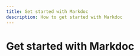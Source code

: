 ```yaml
---
title: Get started with Markdoc
description: How to get started with Markdoc
---
```


# Get started with Markdoc
